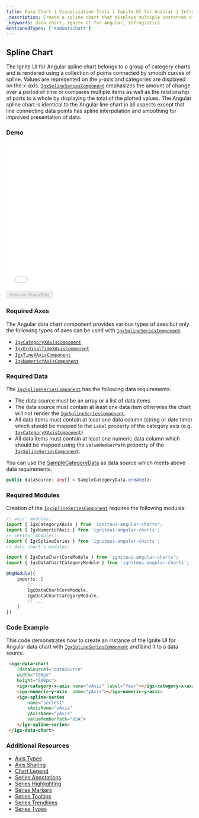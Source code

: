 ```yaml
---
title: Data Chart | Visualization Tools | Ignite UI for Angular | Infragistics | Spline Chart
_description: Create a spline chart that displays multiple instances of visual elements in the same plot area in order to create composite chart views.
_keywords: data chart, Ignite UI for Angular, Infragistics
mentionedTypes: ['XamDataChart']
---
```


## Spline Chart

The Ignite UI for Angular spline chart belongs to a group of category charts and is rendered using a collection of points connected by smooth curves of spline. Values are represented on the y-axis and categories are displayed on the x-axis. [`IgxSplineSeriesComponent`](/products/ignite-ui-angular/api/docs/typescript/latest/classes/igxsplineseriescomponent.html) emphasizes the amount of change over a period of time or compares multiple items as well as the relationship of parts to a whole by displaying the total of the plotted values. The Angular spline chart is identical to the Angular line chart in all aspects except that line connecting data points has spline interpolation and smoothing for improved presentation of data.

### Demo

<div class="sample-container loading" style="height: 400px">
    <iframe id="data-chart-type-category-series-iframe" src='{environment:dvDemosBaseUrl}/charts/data-chart-type-category-spline-series' width="100%" height="100%" seamless frameBorder="0" onload="onXPlatSampleIframeContentLoaded(this);"></iframe>
</div>
<div>
    <button data-localize="stackblitz" disabled class="stackblitz-btn" data-iframe-id="data-chart-type-category-series-iframe" data-demos-base-url="{environment:dvDemosBaseUrl}">View on StackBlitz
    </button>
</div>

<div class="divider--half"></div>

### Required Axes

The Angular data chart component provides various types of axes but only the following types of axes can be used with [`IgxSplineSeriesComponent`](/products/ignite-ui-angular/api/docs/typescript/latest/classes/igxsplineseriescomponent.html).

-   [`IgxCategoryXAxisComponent`](/products/ignite-ui-angular/api/docs/typescript/latest/classes/igxcategoryxaxiscomponent.html)
-   [`IgxOrdinalTimeXAxisComponent`](/products/ignite-ui-angular/api/docs/typescript/latest/classes/igxordinaltimexaxiscomponent.html)
-   [`IgxTimeXAxisComponent`](/products/ignite-ui-angular/api/docs/typescript/latest/classes/igxtimexaxiscomponent.html)
-   [`IgxNumericYAxisComponent`](/products/ignite-ui-angular/api/docs/typescript/latest/classes/igxnumericyaxiscomponent.html)

### Required Data

The [`IgxSplineSeriesComponent`](/products/ignite-ui-angular/api/docs/typescript/latest/classes/igxsplineseriescomponent.html) has the following data requirements:

-   The data source must be an array or a list of data items.
-   The data source must contain at least one data item otherwise the chart will not render the [`IgxSplineSeriesComponent`](/products/ignite-ui-angular/api/docs/typescript/latest/classes/igxsplineseriescomponent.html).
-   All data items must contain at least one data column (string or date time) which should be mapped to the `Label` property of the category axis (e.g. [`IgxCategoryXAxisComponent`](/products/ignite-ui-angular/api/docs/typescript/latest/classes/igxcategoryxaxiscomponent.html))
-   All data items must contain at least one numeric data column which should be mapped using the `ValueMemberPath` property of the [`IgxSplineSeriesComponent`](/products/ignite-ui-angular/api/docs/typescript/latest/classes/igxsplineseriescomponent.html).

You can use the [SampleCategoryData](data-chart-data-sources-category.md) as data source which meets above data requirements.

```ts
public dataSource: any[] = SampleCategoryData.create();
```

### Required Modules

Creation of the [`IgxSplineSeriesComponent`](/products/ignite-ui-angular/api/docs/typescript/latest/classes/igxsplineseriescomponent.html) requires the following modules:

```ts
// axis' modules:
import { IgxCategoryXAxis } from 'igniteui-angular-charts';
import { IgxNumericYAxis } from 'igniteui-angular-charts';
// series' modules:
import { IgxSplineSeries } from 'igniteui-angular-charts';
// data chart's modules:

import { IgxDataChartCoreModule } from 'igniteui-angular-charts';
import { IgxDataChartCategoryModule } from 'igniteui-angular-charts';

@NgModule({
    imports: [
        // ...
        IgxDataChartCoreModule,
        IgxDataChartCategoryModule,
        // ...
    ]
})
```

### Code Example

This code demonstrates how to create an instance of the Ignite UI for Angular data chart with [`IgxSplineSeriesComponent`](/products/ignite-ui-angular/api/docs/typescript/latest/classes/igxsplineseriescomponent.html) and bind it to a data source.

```html
 <igx-data-chart
    [dataSource]="dataSource"
    width="700px"
    height="500px">
    <igx-category-x-axis name="xAxis" label="Year"></igx-category-x-axis>
    <igx-numeric-y-axis  name="yAxis"></igx-numeric-y-axis>
    <igx-spline-series
        name="series1"
        xAxisName="xAxis"
        yAxisName="yAxis"
        valueMemberPath="USA">
    </igx-spline-series>
 </igx-data-chart>
```

### Additional Resources

-   [Axis Types](data-chart-axis-types.md)
-   [Axis Sharing](data-chart-axis-sharing.md)
-   [Chart Legend](data-chart-legends.md)
-   [Series Annotations](data-chart-series-annotations.md)
-   [Series Highlighting](data-chart-series-highlighting.md)
-   [Series Markers](data-chart-series-markers.md)
-   [Series Tooltips](data-chart-series-tooltips.md)
-   [Series Trendlines](data-chart-series-trendlines.md)
-   [Series Types](data-chart-series-types.md)
